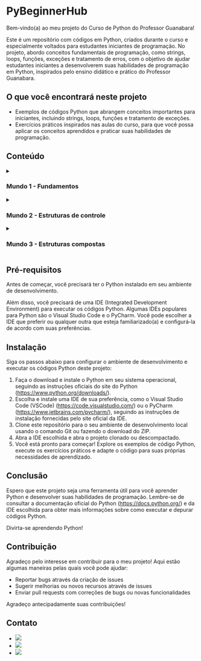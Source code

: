<h1>PyBeginnerHub</h1>

<p>Bem-vindo(a) ao meu projeto do Curso de Python do Professor Guanabara!</p>
<p>Este é um repositório com códigos em Python, criados durante o curso e especialmente voltados para estudantes iniciantes de programação. No projeto, abordo conceitos fundamentais de programação, como strings, loops, funções, exceções e tratamento de erros, com o objetivo de ajudar estudantes iniciantes a desenvolverem suas habilidades de programação em Python, inspirados pelo ensino didático e prático do Professor Guanabara.</p>

<h2>O que você encontrará neste projeto</h2>

<ul>
  <li>Exemplos de códigos Python que abrangem conceitos importantes para iniciantes, incluindo strings, loops, funções e tratamento de exceções.</li>
  <li>Exercícios práticos inspirados nas aulas do curso, para que você possa aplicar os conceitos aprendidos e praticar suas habilidades de programação.</li>
</ul>

<h2>Conteúdo</h2>
<details>
  <summary><h3>Mundo 1 - Fundamentos</h3></summary>
  <ul>
    <li><details>
      <summary>Conhecendo a linguagem</summary>
      <ul>
        <li><a href="https://github.com/brunombs/115Codes-Python/blob/main/Mundo%201/Aula%201-5%20-%20Conhecendo%20a%20linguagem/001 - Deixando tudo pronto.py">01 - Deixando tudo pronto</a></li>
        <li><a href="https://github.com/brunombs/115Codes-Python/blob/main/Mundo%201/Aula%201-5%20-%20Conhecendo%20a%20linguagem/002 - Respondendo ao usuário.py">02 - Respondendo ao usuário</a></li>
      </ul>
    </details></li>
    <li><details>
      <summary>Primeiros passos</summary>
      <ul>
        <li><a href="https://github.com/brunombs/115Codes-Python/tree/main/Mundo%201/Aula%206%20-%20Primeiros%20Passos/003 - Somando dois números.py">03 - Somando dois números</a></li>
        <li><a href="https://github.com/brunombs/115Codes-Python/tree/main/Mundo%201/Aula%206%20-%20Primeiros%20Passos/004 - Dissecando uma variável.py">04 - Dissecando uma variável</a></li>
      </ul>
    </details></li>
    <li><details>
      <summary>Cálculos e operações</summary>
      <ul>
        <li><a href="https://github.com/brunombs/115Codes-Python/blob/main/Mundo%201/Aula%207%20-%20Operadores%20aritm%C3%A9ticos/005 - Antecessor e sucessor.py">05 - Antecessor e sucessor</a></li>
        <li><a href="https://github.com/brunombs/115Codes-Python/blob/main/Mundo%201/Aula%207%20-%20Operadores%20aritm%C3%A9ticos/006 - Dobro, triplo e raiz quadrada.py">06 - Dobro, triplo e raiz quadrada</a></li>
        <li><a href="https://github.com/brunombs/115Codes-Python/blob/main/Mundo%201/Aula%207%20-%20Operadores%20aritm%C3%A9ticos/007 - Média aritmética.py">07 - Média aritmética</a></li>
        <li><a href="https://github.com/brunombs/115Codes-Python/blob/main/Mundo%201/Aula%207%20-%20Operadores%20aritm%C3%A9ticos/008 - Conversor de medidas.py">08 - Conversor de medidas</a></li>
        <li><a href="https://github.com/brunombs/115Codes-Python/blob/main/Mundo%201/Aula%207%20-%20Operadores%20aritm%C3%A9ticos/009 - Tabuada.py">09 - Tabuada</a></li>
        <li><a href="https://github.com/brunombs/115Codes-Python/blob/main/Mundo%201/Aula%207%20-%20Operadores%20aritm%C3%A9ticos/010%20-%20Conversor%20de%20moedas.py">010 - Conversor de moedas</a></li>
        <li><a href="https://github.com/brunombs/115Codes-Python/blob/main/Mundo%201/Aula%207%20-%20Operadores%20aritm%C3%A9ticos/011%20-%20Pintando%20parede.py">011 - Pintando parede</a></li>
        <li><a href="https://github.com/brunombs/115Codes-Python/blob/main/Mundo%201/Aula%207%20-%20Operadores%20aritm%C3%A9ticos/012%20-%20Calculando%20descontos.py">012 - Calculando descontos</a></li>
        <li><a href="https://github.com/brunombs/115Codes-Python/blob/main/Mundo%201/Aula%207%20-%20Operadores%20aritm%C3%A9ticos/013%20-%20Reajuste%20salarial.py">013 - Reajuste salarial</a></li>
        <li><a href="https://github.com/brunombs/115Codes-Python/blob/main/Mundo%201/Aula%207%20-%20Operadores%20aritm%C3%A9ticos/014%20-%20Conversor%20de%20temperatura.py">014 - Conversor de temperaturas</a></li>
        <li><a href="https://github.com/brunombs/115Codes-Python/blob/main/Mundo%201/Aula%207%20-%20Operadores%20aritm%C3%A9ticos/015%20-%20Aluguel%20de%20carro.py">015 - Aluguel de carros</a></li>
      </ul>
    </details></li>
    <li><details>
        <summary>Módulos</summary>
        <ul>
          <li><a href="https://github.com/brunombs/115Codes-Python/blob/main/Mundo%201/Aula%208%20-%20Utilizando%20m%C3%B3dulos/016%20-%20Quebrando%20um%20n%C3%BAmero.py">016 - Quebrando um número</a></li>
          <li><a href="https://github.com/brunombs/115Codes-Python/blob/main/Mundo%201/Aula%208%20-%20Utilizando%20m%C3%B3dulos/017%20-%20Catetos%20e%20hipotenusa.py">017 - Catetos e hipotenusa</a></li>
          <li><a href="https://github.com/brunombs/115Codes-Python/blob/main/Mundo%201/Aula%208%20-%20Utilizando%20m%C3%B3dulos/018%20-%20Seno%2C%20cosseno%20e%20tangente.py">018 - Seno, cosseno e tangente</a></li>
          <li><a href="https://github.com/brunombs/115Codes-Python/blob/main/Mundo%201/Aula%208%20-%20Utilizando%20m%C3%B3dulos/019%20-%20Sorteando%20um%20item%20da%20lista.py">019 - Sorteando um item na lista</a></li>
          <li><a href="https://github.com/brunombs/115Codes-Python/blob/main/Mundo%201/Aula%208%20-%20Utilizando%20m%C3%B3dulos/020%20-%20Sorteando%20uma%20ordem%20na%20lista.py">020 - Sorteando uma ordem na lista</a></li>
            <li><a href="https://github.com/brunombs/115Codes-Python/blob/main/Mundo%201/Aula%208%20-%20Utilizando%20m%C3%B3dulos/021%20-%20Tocando%20um%20MP3.py">021 - Tocando um MP3</a></li>
        </ul>
    </details></li>
    <li><details>
        <summary>Strings</summary>
        <ul>
          <li><a href="https://github.com/brunombs/115Codes-Python/blob/main/Mundo%201/Aula%209%20-%20Manipulando%20strings/022%20-%20Analisador%20de%20textos.py">022 - Analisador de textos</a></li>
          <li><a href="https://github.com/brunombs/115Codes-Python/blob/main/Mundo%201/Aula%209%20-%20Manipulando%20strings/023%20-%20Separando%20d%C3%ADgitos%20de%20um%20n%C3%BAmero.py">023 - Separando dígitos de um número</a></li>
          <li><a href="https://github.com/brunombs/115Codes-Python/blob/main/Mundo%201/Aula%209%20-%20Manipulando%20strings/024%20-%20Verificando%20as%20primeiras%20letras%20de%20um%20texto.py">024 - Verificando as primeiras letras de um texto</a></li>
          <li><a href="https://github.com/brunombs/115Codes-Python/blob/main/Mundo%201/Aula%209%20-%20Manipulando%20strings/025%20-%20Procurando%20uma%20string%20dentro%20de%20outra.py">025 - Procurando uma string dentro de outra</a></li>
          <li><a href="https://github.com/brunombs/115Codes-Python/blob/main/Mundo%201/Aula%209%20-%20Manipulando%20strings/026%20-%20Primeira%20e%20%C3%BAltima%20ocorr%C3%AAncia%20de%20uma%20string.py">026 - Primeira e última ocorrência de uma string</a></li>
          <li><a href="https://github.com/brunombs/115Codes-Python/blob/main/Mundo%201/Aula%209%20-%20Manipulando%20strings/027%20-%20Primeiro%20e%20%C3%BAltimo%20nome%20de%20uma%20pessoa.py">027 - Primeiro e último nome de uma pessoa</a></li>
        </ul>        
    </details></li>
    <li><details>
        <summary>Estruturas condicionais</summary>
        <ul>
          <li><a href="https://github.com/brunombs/115Codes-Python/blob/main/Mundo%201/Aula%2010%20-%20Iniciando%20condição/028%20-%20Jogo%20da%20Adivinhação%20v.1.0.py">028 - Jogo da Adivinhação v1.0</a></li>
          <li><a href="https://github.com/brunombs/115Codes-Python/blob/main/Mundo%201/Aula%2010%20-%20Iniciando%20condi%C3%A7%C3%A3o/029%20-%20Radar%20eletr%C3%B4nico.py">029 - Radar eletrônico</a></li>
          <li><a href="https://github.com/brunombs/115Codes-Python/blob/main/Mundo%201/Aula%2010%20-%20Iniciando%20condição/030%20-%20Par%20ou%20ímpar.py">030 - Par ou ímpar?</a></li>
          <li><a href="https://github.com/brunombs/115Codes-Python/blob/main/Mundo%201/Aula%2010%20-%20Iniciando%20condi%C3%A7%C3%A3o/031%20-%20Custo%20da%20viagem.py">031 - Custo da viagem</a></li>
          <li><a href="https://github.com/brunombs/115Codes-Python/blob/main/Mundo%201/Aula%2010%20-%20Iniciando%20condi%C3%A7%C3%A3o/032%20-%20Ano%20bissexto.py">032 - Ano bissexto</a></li>
          <li><a href="https://github.com/brunombs/115Codes-Python/blob/main/Mundo%201/Aula%2010%20-%20Iniciando%20condi%C3%A7%C3%A3o/033%20-%20Maior%20e%20menor%20valores.py">033 - Maior e menor valores</a></li>
          <li><a href="https://github.com/brunombs/115Codes-Python/blob/main/Mundo%201/Aula%2010%20-%20Iniciando%20condi%C3%A7%C3%A3o/034%20-%20Aumentos%20m%C3%BAltiplos.py">034 - Aumentos múltiplos</a></li>
          <li><a href="https://github.com/brunombs/115Codes-Python/blob/main/Mundo%201/Aula%2010%20-%20Iniciando%20condi%C3%A7%C3%A3o/035%20-%20Analisando%20tri%C3%A2ngulo%20v1.0.py">035 - Analisando triângulo v1.0</a></li>
        </ul>              
    </details></li>
</details>
<details>
<summary><h3>Mundo 2 - Estruturas de controle</h3></summary>
    <ul>
      <li><details>
        <summary>Condições em Python (if, elif, else...)</summary>
        <ul>
          <li><a href="https://github.com/brunombs/115Codes-Python/blob/main/Mundo%202/Aula%2012%20-%20Condi%C3%A7%C3%B5es%20aninhadas/036%20-%20Aprovando%20empr%C3%A9stimo.py">036 - Aprovando empréstimo</a></li>
          <li><a href="https://github.com/brunombs/115Codes-Python/blob/main/Mundo%202/Aula%2012%20-%20Condi%C3%A7%C3%B5es%20aninhadas/037%20-%20Conversor%20de%20bases%20num%C3%A9ricas.py">037 - Conversor de bases numéricas</a></li>
          <li><a href="https://github.com/brunombs/115Codes-Python/blob/main/Mundo%202/Aula%2012%20-%20Condi%C3%A7%C3%B5es%20aninhadas/038%20-%20Comparando%20n%C3%BAmeros.py">038 - Comparando números</a></li>
          <li><a href="https://github.com/brunombs/115Codes-Python/blob/main/Mundo%202/Aula%2012%20-%20Condi%C3%A7%C3%B5es%20aninhadas/039%20-%20Alistamento%20militar.py">039 - Alistamento militar</a></li>
          <li><a href="https://github.com/brunombs/115Codes-Python/blob/main/Mundo%202/Aula%2012%20-%20Condi%C3%A7%C3%B5es%20aninhadas/040%20-%20Aquele%20cl%C3%A1ssico%20da%20m%C3%A9dia.py">040 - Aquele clássico da média</a></li>
          <li><a href="https://github.com/brunombs/115Codes-Python/blob/main/Mundo%202/Aula%2012%20-%20Condi%C3%A7%C3%B5es%20aninhadas/041%20-%20Classificando%20Atletas.py">041 - Classificando atletas</a></li>
          <li><a href="https://github.com/brunombs/115Codes-Python/blob/main/Mundo%202/Aula%2012%20-%20Condi%C3%A7%C3%B5es%20aninhadas/042%20-%20Analisando%20tri%C3%A2ngulos%20v2.0.py">042 - Analisando triângulos v2.0</a></li>
          <li><a href="https://github.com/brunombs/115Codes-Python/blob/main/Mundo%202/Aula%2012%20-%20Condi%C3%A7%C3%B5es%20aninhadas/043%20-%20%C3%8Dndice%20de%20massa%20corporal.py">043 - Índice de Massa Corporal</a></li>
          <li><a href="https://github.com/brunombs/115Codes-Python/blob/main/Mundo%202/Aula%2012%20-%20Condi%C3%A7%C3%B5es%20aninhadas/044%20-%20Gerenciador%20de%20pagamentos.py">044 - Gerenciador de pagamentos</a></li>
          <li><a href="https://github.com/brunombs/115Codes-Python/blob/main/Mundo%202/Aula%2012%20-%20Condi%C3%A7%C3%B5es%20aninhadas/045%20-%20GAME:%20Pedra%2C%20papel%20e%20tesoura.py">045 - GAME: Pedra, Papel e Tesoura</a></li>           
        </ul>
        </details></li>
        <li><details>
          <summary>Repetiçõe em Python (for)</summary>
          <ul>
            <li><a href="https://github.com/brunombs/115Codes-Python/blob/main/Mundo%202/Aula%2013%20-%20Repeti%C3%A7%C3%B5es%20for/046%20-%20Contagem%20regressiva.py">046 - Contagem regressiva</a></li>
            <li><a href="https://github.com/brunombs/115Codes-Python/blob/main/Mundo%202/Aula%2013%20-%20Repeti%C3%A7%C3%B5es%20for/047%20-%20Contagem%20de%20pares.py">047 - Contagem de pares</a></li>
            <li><a href="https://github.com/brunombs/115Codes-Python/blob/main/Mundo%202/Aula%2013%20-%20Repeti%C3%A7%C3%B5es%20for/048%20-%20Soma%20%C3%ADmpares%20m%C3%BAltiplos%20de%20tr%C3%AAs.py">048 - Soma ímpares múltiplos de três</a></li>
            <li><a href="https://github.com/brunombs/115Codes-Python/blob/main/Mundo%202/Aula%2013%20-%20Repeti%C3%A7%C3%B5es%20for/049%20-%20Tabuada%20v2.0.py">049 - Tabuada v2.0</a></li>
            <li><a href="https://github.com/brunombs/115Codes-Python/blob/main/Mundo%202/Aula%2013%20-%20Repeti%C3%A7%C3%B5es%20for/050%20-%20Soma%20dos%20pares.py">050 - Soma dos pares</a></li>
            <li><a href="https://github.com/brunombs/115Codes-Python/blob/main/Mundo%202/Aula%2013%20-%20Repeti%C3%A7%C3%B5es%20for/051%20-%20Progress%C3%A3o%20aritm%C3%A9tica.py">051 - Progressão Aritmética</a></li>
            <li><a href="https://github.com/brunombs/115Codes-Python/blob/main/Mundo%202/Aula%2013%20-%20Repeti%C3%A7%C3%B5es%20for/052%20-%20N%C3%BAmeros%20primos.py">052 - Números primos</a></li>
            <li><a href="https://github.com/brunombs/115Codes-Python/blob/main/Mundo%202/Aula%2013%20-%20Repeti%C3%A7%C3%B5es%20for/053%20-%20Detector%20de%20pal%C3%ADndromo.py">053 - Detector de palíndromo</a></li>
            <li><a href="https://github.com/brunombs/115Codes-Python/blob/main/Mundo%202/Aula%2013%20-%20Repeti%C3%A7%C3%B5es%20for/054%20-%20Grupo%20da%20maioridade.py">054 - Grupo da maioridade</a></li>
            <li><a href="https://github.com/brunombs/115Codes-Python/blob/main/Mundo%202/Aula%2013%20-%20Repeti%C3%A7%C3%B5es%20for/055%20-%20Maior%20e%20menor%20da%20sequ%C3%AAncia.py">055 - Maior e menor da sequência</a></li>
            <li><a href="https://github.com/brunombs/115Codes-Python/blob/main/Mundo%202/Aula%2013%20-%20Repeti%C3%A7%C3%B5es%20for/056%20-%20Analisador%20completo.py">056 - Analisador completo</a></li>
        </ul>        
        </details></li>
        <li><details>
        <summary>Repetições em Python (while)</summary>
        <ul>
            <li><a href="https://github.com/brunombs/115Codes-Python/blob/main/Mundo%202/Aula%2014%20-%20Repeti%C3%A7%C3%B5es%20while/057%20-%20Valida%C3%A7%C3%A3o%20de%20dados.py">057 - Validação de dados</a></li>
            <li><a href="https://github.com/brunombs/115Codes-Python/blob/main/Mundo%202/Aula%2014%20-%20Repeti%C3%A7%C3%B5es%20while/058%20-%20Jogo%20da%20adivinha%C3%A7%C3%A3o%20v2.0.py">058 - Jogo da adivinhação v2.0</a></li>
            <li><a href="https://github.com/brunombs/115Codes-Python/blob/main/Mundo%202/Aula%2014%20-%20Repeti%C3%A7%C3%B5es%20while/059%20-%20Criando%20um%20menu%20de%20op%C3%A7%C3%B5es.py">059 - Criando um menu de opções</a></li>
            <li><a href="https://github.com/brunombs/115Codes-Python/blob/main/Mundo%202/Aula%2014%20-%20Repeti%C3%A7%C3%B5es%20while/060%20-%20C%C3%A1lculo%20de%20fatorial.py">060 - Cálculo do fatorial</a></li>
            <li><a href="https://github.com/brunombs/115Codes-Python/blob/main/Mundo%202/Aula%2014%20-%20Repeti%C3%A7%C3%B5es%20while/061%20-%20Progress%C3%A3o%20aritm%C3%A9tica%20v2.0.py">061 - Progressão aritmética v2.0</a></li>
            <li><a href="https://github.com/brunombs/115Codes-Python/blob/main/Mundo%202/Aula%2014%20-%20Repeti%C3%A7%C3%B5es%20while/062%20-%20Super%20progress%C3%A3o%20aritm%C3%A9tica%20v3.0.py">062 - Super Progressão Aritmética v3.0</a></li>
            <li><a href="https://github.com/brunombs/115Codes-Python/blob/main/Mundo%202/Aula%2014%20-%20Repeti%C3%A7%C3%B5es%20while/063%20-%20Sequ%C3%AAncia%20de%20fibonacci%20v1.0.py">063 - Sequência de Fibonacci v1.0</a></li>
            <li><a href="https://github.com/brunombs/115Codes-Python/blob/main/Mundo%202/Aula%2014%20-%20Repeti%C3%A7%C3%B5es%20while/064%20-%20Tratando%20v%C3%A1rios%20valores%20v1.0.py">064 - Tratando vários valores v1.0</a></li>
            <li><a href="https://github.com/brunombs/115Codes-Python/blob/main/Mundo%202/Aula%2014%20-%20Repeti%C3%A7%C3%B5es%20while/065%20-%20Maior%20e%20menor%20valores.py">065 - Maior e menor valores</a></li>
            <li><a href="https://github.com/brunombs/115Codes-Python/blob/main/Mundo%202/Aula%2015%20-%20Interrompendo%20repeti%C3%A7%C3%B5es%20while/066%20-%20V%C3%A1rios%20n%C3%BAmeros%20com%20flag.py">066 - Vários números com flag</a></li>
            <li><a href="https://github.com/brunombs/115Codes-Python/blob/main/Mundo%202/Aula%2015%20-%20Interrompendo%20repeti%C3%A7%C3%B5es%20while/067%20-%20Tabuada%20v3.0.py">067 - Tabuada v3.0</a></li>
            <li><a href="https://github.com/brunombs/115Codes-Python/blob/main/Mundo%202/Aula%2015%20-%20Interrompendo%20repeti%C3%A7%C3%B5es%20while/068%20-%20Jogo%20do%20par%20ou%20%C3%ADmpar.py">068 - Jogo do par ou ímpar</a></li>    
            <li><a href="https://github.com/brunombs/115Codes-Python/blob/main/Mundo%202/Aula%2015%20-%20Interrompendo%20repeti%C3%A7%C3%B5es%20while/070%20-%20estat%C3%ADsticas%20em%20produtos.py">070 - Estatística de produtos</a></li>
            <li><a href="https://github.com/brunombs/115Codes-Python/blob/main/Mundo%202/Aula%2015%20-%20Interrompendo%20repeti%C3%A7%C3%B5es%20while/071%20-%20Simulador%20de%20caixa%20eletr%C3%B4nico.py">071 - Simulador de caixa eletrônico</a></li>
        </ul>             
    </details></li>
</details>
<details>
<summary><h3>Mundo 3 - Estruturas compostas</h3></summary>
        <ul>
        <li><details>
            <summary>Tuplas</summary>
            <ul>
                <li><a href="https://github.com/brunombs/115Codes-Python/blob/main/Mundo%203/Aula%2016%20-%20Tuplas/072%20-%20N%C3%BAmero%20por%20extenso.py">072 - Número por extenso</a></li>
                <li><a href="https://github.com/brunombs/115Codes-Python/blob/main/Mundo%203/Aula%2016%20-%20Tuplas/073%20-%20Tuplas%20com%20times%20de%20futebol.py">073 - Tuplas com times de futebol</a></li>
                <li><a href="https://github.com/brunombs/115Codes-Python/blob/main/Mundo%203/Aula%2016%20-%20Tuplas/074%20-%20Maior%20e%20menor%20valores%20em%20tupla.py">074 - Maior e menor valores em tupla</a></li>
                <li><a href="https://github.com/brunombs/115Codes-Python/blob/main/Mundo%203/Aula%2016%20-%20Tuplas/075%20-%20An%C3%A1lise%20de%20dados%20em%20uma%20tupla.py">075 - Análise de dados em uma tupla</a></li>
                <li><a href="https://github.com/brunombs/115Codes-Python/blob/main/Mundo%203/Aula%2016%20-%20Tuplas/076%20Lista%20de%20pre%C3%A7os%20com%20tupla.py">076 - Lista de preços com tupla</a></li>
                <li><a href="https://github.com/brunombs/115Codes-Python/blob/main/Mundo%203/Aula%2016%20-%20Tuplas/077%20-%20Contando%20vogais%20em%20tupla.py">077 - Contando vogais em tupla</a></li>
            </ul>            
            </details></li>
            <li><details>
            <summary>Listas</summary>
            <ul>
                <li><a href="https://github.com/brunombs/115Codes-Python/blob/main/Mundo%203/Aula%2017%20-%20Listas/078%20-%20Maior%20e%20menor%20valores%20na%20lista.py">078 - Maior e menor valores na lista</a></li>
                <li><a href="https://github.com/brunombs/115Codes-Python/blob/main/Mundo%203/Aula%2017%20-%20Listas/079%20-%20Valores%20%C3%BAnicos%20em%20uma%20lista.py">079 - Valores únicos em uma lista</a></li>
                <li><a href="https://github.com/brunombs/115Codes-Python/blob/main/Mundo%203/Aula%2017%20-%20Listas/080%20-%20Lista%20ordenada%20sem%20repeti%C3%A7%C3%B5es.py">080 - Lista ordenada sem repetições</a></li>
                <li><a href="https://github.com/brunombs/115Codes-Python/blob/main/Mundo%203/Aula%2017%20-%20Listas/081%20-%20Extraindo%20dados%20de%20uma%20lista.py">081 - Extraindo dados de uma lista</a></li>
                <li><a href="https://github.com/brunombs/115Codes-Python/blob/main/Mundo%203/Aula%2017%20-%20Listas/082%20-%20Dividindo%20valores%20em%20v%C3%A1rias%20listas.py">082 - Dividindo valores em várias listas</a></li>
                <li><a href="https://github.com/brunombs/115Codes-Python/blob/main/Mundo%203/Aula%2017%20-%20Listas/083%20-%20Validando%20express%C3%B5es%20matem%C3%A1ticas.py">083 - Validando expressões matemáticas</a></li>
            </ul>                 
            </details></li>
            <li><details>
            <summary>Listas v2</summary>
            <ul>
                <li><a href="https://github.com/brunombs/115Codes-Python/blob/main/Mundo%203/Aula%2018%20-%20Listas%20v2/084%20-%20Lista%20composta%20e%20an%C3%A1lise%20de%20dados.py">084 - Lista composta e análise de dados</a></li>
                <li><a href="https://github.com/brunombs/115Codes-Python/blob/main/Mundo%203/Aula%2018%20-%20Listas%20v2/085%20-%20Listas%20com%20pares%20e%20%C3%ADmpares.py">085 - Listas com pares e ímpares</a></li>
                <li><a href="https://github.com/brunombs/115Codes-Python/blob/main/Mundo%203/Aula%2018%20-%20Listas%20v2/086%20-%20Matriz%20em%20python.py">086 - Matrix em Python</a></li>
                <li><a href="https://github.com/brunombs/115Codes-Python/blob/main/Mundo%203/Aula%2018%20-%20Listas%20v2/087%20-%20Mais%20sobre%20matriz%20em%20Python.py">087 - Mais sobre matriz em Python</a></li>
                <li><a href="https://github.com/brunombs/115Codes-Python/blob/main/Mundo%203/Aula%2018%20-%20Listas%20v2/088%20-%20Palpites%20para%20a%20mega-sena.py">088 - Palpites para a Mega-Sena</a></li>
                <li><a href="https://github.com/brunombs/115Codes-Python/blob/main/Mundo%203/Aula%2018%20-%20Listas%20v2/089%20-%20Boletim%20com%20listas%20compostas.py">089 - Boletim com listas compostas</a></li>
            </ul>                      
        </details></li>
        <li><details>
            <summary>Dicionários</summary>
            <ul>
                <li><a href="https://github.com/brunombs/115Codes-Python/blob/main/Mundo%203/Aula%2019%20-%20Dicion%C3%A1rios/090%20-%20Dicion%C3%A1rio%20em%20Python.py">090 - Dicionário em Python</a></li>
                <li><a href="https://github.com/brunombs/115Codes-Python/blob/main/Mundo%203/Aula%2019%20-%20Dicion%C3%A1rios/091%20-%20Jogo%20de%20Dados%20em%20Python.py">091 - Jogo de dados em Python</a></li>
                <li><a href="https://github.com/brunombs/115Codes-Python/blob/main/Mundo%203/Aula%2019%20-%20Dicion%C3%A1rios/092%20-%20Cadastro%20de%20Trabalhador%20em%20Python.py">092 - Cadastro de trabalhador em Python</a></li>
                <li><a href="https://github.com/brunombs/115Codes-Python/blob/main/Mundo%203/Aula%2019%20-%20Dicion%C3%A1rios/093%20-%20Cadastro%20de%20Jogador%20de%20Futebol.py">093 - Cadastro de jogador de futebol</a></li>
                <li><a href="https://github.com/brunombs/115Codes-Python/blob/main/Mundo%203/Aula%2019%20-%20Dicion%C3%A1rios/094%20-%20Unindo%20dicion%C3%A1rios%20e%20listas.py">094 - Unindo dicionários e listas</a></li>
                <li><a href="https://github.com/brunombs/115Codes-Python/blob/main/Mundo%203/Aula%2019%20-%20Dicion%C3%A1rios/095%20-%20Aprimorando%20os%20dicion%C3%A1rios.py">095 - Aprimorando dicionários</a></li>
            </ul>                               
        </details></li>
        <li><details>
            <summary>Funções</summary>
            <ul>
                <li><a href="https://github.com/brunombs/115Codes-Python/blob/main/Mundo%203/Aula%2020%20-%20Fun%C3%A7%C3%B5es/096%20-%20Fun%C3%A7%C3%A3o%20que%20calcula%20%C3%A1rea.py">096 - Função que calcula área</a></li>
                <li><a href="https://github.com/brunombs/115Codes-Python/blob/main/Mundo%203/Aula%2020%20-%20Fun%C3%A7%C3%B5es/097%20-%20Um%20print%20especial.py">097 - Um print especial</a></li>
                <li><a href="https://github.com/brunombs/115Codes-Python/blob/main/Mundo%203/Aula%2020%20-%20Fun%C3%A7%C3%B5es/098%20-%20Fun%C3%A7%C3%A3o%20de%20contador.py">098 - Função de contador</a></li>
                <li><a href="https://github.com/brunombs/115Codes-Python/blob/main/Mundo%203/Aula%2020%20-%20Fun%C3%A7%C3%B5es/099%20-%20Fun%C3%A7%C3%A3o%20que%20descobre%20o%20maior.py">099 - Função que descobre o maior</a></li>
                <li><a href="https://github.com/brunombs/115Codes-Python/blob/main/Mundo%203/Aula%2020%20-%20Fun%C3%A7%C3%B5es/100%20-%20Fun%C3%A7%C3%B5es%20para%20sortear%20e%20somar.py">100 - Funções para sortear e somar</a></li>
            </ul>             
        </details></li>
        <li><details>
            <summary>Funções v2</summary>
            <ul>
                <li><a href="https://github.com/brunombs/115Codes-Python/blob/main/Mundo%203/Aula%2021%20-%20Fun%C3%A7%C3%B5es%20v2/101%20-%20Fun%C3%A7%C3%B5es%20para%20vota%C3%A7%C3%A3o.py">101 - Funções para votação</a></li>
                <li><a href="https://github.com/brunombs/115Codes-Python/blob/main/Mundo%203/Aula%2021%20-%20Fun%C3%A7%C3%B5es%20v2/102%20-%20Fun%C3%A7%C3%A3o%20para%20Fatorial.py">102 - Função para fatorial</a></li>
                <li><a href="https://github.com/brunombs/115Codes-Python/blob/main/Mundo%203/Aula%2021%20-%20Fun%C3%A7%C3%B5es%20v2/103%20-%20Ficha%20do%20Jogador.py">103 - Ficha do jogador</a></li>
                <li><a href="https://github.com/brunombs/115Codes-Python/blob/main/Mundo%203/Aula%2021%20-%20Fun%C3%A7%C3%B5es%20v2/104%20-%20Validando%20entrada%20de%20dados%20em%20Python.py">104 - Validando entrada de dados em Python</a></li>
                <li><a href="https://github.com/brunombs/115Codes-Python/blob/main/Mundo%203/Aula%2021%20-%20Fun%C3%A7%C3%B5es%20v2/105%20-%20Analisando%20e%20gerando%20dicion%C3%A1rios.py">105 - Analisando e gerando dicionários</a></li>
                <li><a href="https://github.com/brunombs/115Codes-Python/blob/main/Mundo%203/Aula%2021%20-%20Fun%C3%A7%C3%B5es%20v2/106%20-%20Sistema%20interativo%20de%20ajuda%20em%20Python.py">106 - Sistema interativo de ajuda em Python</a></li>
              </ul>                         
        </details></li>
        <li><details>
            <summary>Modularização em Python</summary>
            <ul>
                <li><a href="https://github.com/brunombs/115Codes-Python/tree/main/Mundo%203/Aula%2022%20-%20M%C3%B3dulos%20e%20pacotes/107">107 - Exercitando módulos em Python</a></li>
                <li><a href="https://github.com/brunombs/115Codes-Python/tree/main/Mundo%203/Aula%2022%20-%20M%C3%B3dulos%20e%20pacotes/108">108 - Formatando moedas em Python</a></li>
                <li><a href="https://github.com/brunombs/115Codes-Python/tree/main/Mundo%203/Aula%2022%20-%20M%C3%B3dulos%20e%20pacotes/109">109 - Formatando moedas em Python</a></li>
                <li><a href="https://github.com/brunombs/115Codes-Python/tree/main/Mundo%203/Aula%2022%20-%20M%C3%B3dulos%20e%20pacotes/110">110 - Reduzindo ainda mais seu programa</a></li>
                <li><a href="https://github.com/brunombs/115Codes-Python/tree/main/Mundo%203/Aula%2022%20-%20M%C3%B3dulos%20e%20pacotes/111">111 - Transformando módulos em pacotes</a></li>
                <li><a href="https://github.com/brunombs/115Codes-Python/tree/main/Mundo%203/Aula%2022%20-%20M%C3%B3dulos%20e%20pacotes/112">112 - Entrada de dados monetários</a></li>
              </ul>                    
        </details></li>
        <li><details>
            <summary>Tratamento de erros em Python</summary>
            <ul>
                <li><a href="https://github.com/brunombs/115Codes-Python/blob/main/Mundo%203/Aula%2023%20-%20Tratamento%20de%20erros%20e%20exce%C3%A7%C3%B5es/113%20-%20Fun%C3%A7%C3%B5es%20aprofundadas%20em%20Python.py">113 - Funções aprofundadas em Python</a></li>
                <li><a href="https://github.com/brunombs/115Codes-Python/blob/main/Mundo%203/Aula%2023%20-%20Tratamento%20de%20erros%20e%20exce%C3%A7%C3%B5es/114%20-%20Site%20est%C3%A1%20acess%C3%ADvel%3F.py">114 - Site está acessível?</a></li>
                <li><a href="https://github.com/brunombs/115Codes-Python/tree/main/Mundo%203/Aula%2023%20-%20Tratamento%20de%20erros%20e%20exce%C3%A7%C3%B5es/115">115 - Criando um menu em Python</a></li>
              </ul>                     
        </details></li>
</details>
      
      
<h2>Pré-requisitos</h2>

<p>Antes de começar, você precisará ter o Python instalado em seu ambiente de desenvolvimento.</p>

<p>Além disso, você precisará de uma IDE (Integrated Development Environment) para executar os códigos Python. Algumas IDEs populares para Python são o Visual Studio Code e o PyCharm. Você pode escolher a IDE que preferir ou qualquer outra que esteja familiarizado(a) e configurá-la de acordo com suas preferências.</p>

<h2>Instalação</h2>

<p>Siga os passos abaixo para configurar o ambiente de desenvolvimento e executar os códigos Python deste projeto:</p>

<ol>
  <li>Faça o download e instale o Python em seu sistema operacional, seguindo as instruções oficiais do site do Python (<a href="https://www.python.org/downloads/">https://www.python.org/downloads/</a>).</li>
  <li>Escolha e instale uma IDE de sua preferência, como o Visual Studio Code (VSCode) (<a href="https://code.visualstudio.com/">https://code.visualstudio.com/</a>) ou o PyCharm (<a href="https://www.jetbrains.com/pycharm/">https://www.jetbrains.com/pycharm/</a>), seguindo as instruções de instalação fornecidas pelo site oficial da IDE.</li>
  <li>Clone este repositório para o seu ambiente de desenvolvimento local usando o comando Git ou fazendo o download do ZIP.</li>
  <li>Abra a IDE escolhida e abra o projeto clonado ou descompactado.</li>
  <li>Você está pronto para começar! Explore os exemplos de código Python, execute os exercícios práticos e adapte o código para suas próprias necessidades de aprendizado.</li>
</ol>

<h2>Conclusão</h2>

<p>Espero que este projeto seja uma ferramenta útil para você aprender Python e desenvolver suas habilidades de programação. Lembre-se de consultar a documentação oficial do Python (<a href="https://docs.python.org/">https://docs.python.org/</a>) e da IDE escolhida para obter mais informações sobre como executar e depurar códigos Python.</p>

<p>Divirta-se aprendendo Python!</p>

<h2>Contribuição</h2>
<p>Agradeço pelo interesse em contribuir para o meu projeto! Aqui estão algumas maneiras pelas quais você pode ajudar:</p>
<ul>
  <li>Reportar bugs através da criação de issues</li>
  <li>Sugerir melhorias ou novos recursos através de issues</li>
  <li>Enviar pull requests com correções de bugs ou novas funcionalidades</li>
</ul>
<p>Agradeço antecipadamente suas contribuições!</p>

<h2>Contato</h2>
<ul>
  <li><a href = "mailto:brunodevs00@gmail.com"><img src="https://img.shields.io/badge/-Gmail-%23333?style=for-the-badge&logo=gmail&logoColor=white"    target="_blank"></a></li>
  <li><a href="https://www.linkedin.com/in/brunombarreto/" target="_blank"><img src="https://img.shields.io/badge/-LinkedIn-%230077B5?style=for-the-badge&logo=linkedin&logoColor=white" target="_blank"></a></li>
  <li><a href="https://www.instagram.com/codingbybruno/" target="_blank"><img src="https://camo.githubusercontent.com/acaa286597b43c96dc02b69b90de15a65c52063e31835b763a061cc815f64bac/68747470733a2f2f696d672e736869656c64732e696f2f62616467652f2d496e7374616772616d2d2532334534343035463f7374796c653d666f722d7468652d6261646765266c6f676f3d696e7374616772616d266c6f676f436f6c6f723d7768697465" target="_blank"></a></li>
</ul>
